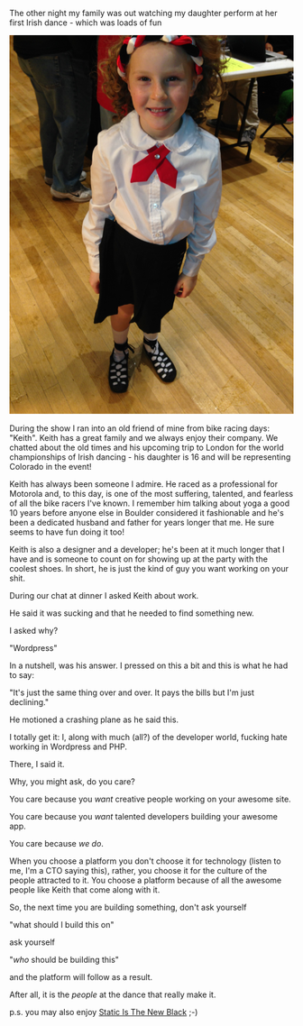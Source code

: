 The other night my family was out watching my daughter perform at her first Irish dance - which was loads of fun

![](assets/b.jpeg) 

During the show I ran into an old friend of mine from bike racing days: "Keith".  Keith has a great family and we always enjoy their company.  We chatted about the old times and his upcoming trip to London for the world championships of Irish dancing - his daughter is 16 and will be representing Colorado in the event!

Keith has always been someone I admire.  He raced as a professional for Motorola and, to this day, is one of the most suffering, talented, and fearless of all the bike racers I've known.  I remember him talking about yoga a good 10 years before anyone else in Boulder considered it fashionable and he's been a dedicated husband and father for years longer that me. He sure seems to have fun doing it too!

Keith is also a designer and a developer; he's been at it much longer that I have and is someone to count on for showing up at the party with the coolest shoes.  In short, he is just the kind of guy you want working on your shit.

During our chat at dinner I asked Keith about work.  

He said it was sucking and that he needed to find something new.

I asked why?

"Wordpress"

In a nutshell, was his answer.  I pressed on this a bit and this is what he had to say:

"It's just the same thing over and over.  It pays the bills but I'm just declining."

He motioned a crashing plane as he said this.

I totally get it: I, along with much (all?) of the developer world, fucking hate working in Wordpress and PHP.

There, I said it.

Why, you might ask, do you care?

You care because you *want* creative people working on your awesome site.  

You care because you *want* talented developers building your awesome app.

You care because *we do*.

When you choose a platform you don't choose it for technology (listen to me, I'm a CTO saying this), rather, you choose it for the culture of the people attracted to it.  You choose a platform because of all the awesome people like Keith that come along with it.

So, the next time you are building something, don't ask yourself

  "what should I build this on"

ask yourself

  "*who* should be building this"

and the platform will follow as a result.

After all, it is the *people* at the dance that really make it.

p.s.  you may also enjoy [Static Is The New Black](/blog/static-is-the-new-black) ;-)

